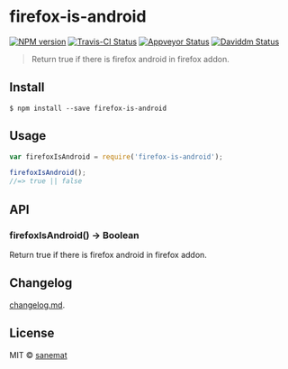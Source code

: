 # firefox-is-android

[![NPM version][npm-image]][npm-url] [![Travis-CI Status][travis-image]][travis-url] [![Appveyor Status][appveyor-image]][appveyor-url] [![Daviddm Status][daviddm-image]][daviddm-url]

> Return true if there is firefox android in firefox addon.


## Install

```
$ npm install --save firefox-is-android
```


## Usage

```js
var firefoxIsAndroid = require('firefox-is-android');

firefoxIsAndroid();
//=> true || false
```



## API

### firefoxIsAndroid() -> Boolean

Return true if there is firefox android in firefox addon.


## Changelog

[changelog.md](./changelog.md).


## License

MIT © [sanemat](http://sane.jp)


[travis-url]: https://travis-ci.org/dogwalk/firefox-is-android
[travis-image]: https://img.shields.io/travis/dogwalk/firefox-is-android/master.svg?style=flat-square&label=build%20%28linux%29
[appveyor-url]: https://ci.appveyor.com/project/sanemat/firefox-is-android/branch/master
[appveyor-image]: https://img.shields.io/appveyor/ci/sanemat/firefox-is-android/master.svg?style=flat-square&label=build%20%28windows%29
[npm-url]: https://npmjs.org/package/firefox-is-android
[npm-image]: https://img.shields.io/npm/v/firefox-is-android.svg?style=flat-square
[daviddm-url]: https://david-dm.org/dogwalk/firefox-is-android
[daviddm-image]: https://img.shields.io/david/dogwalk/firefox-is-android.svg?style=flat-square
